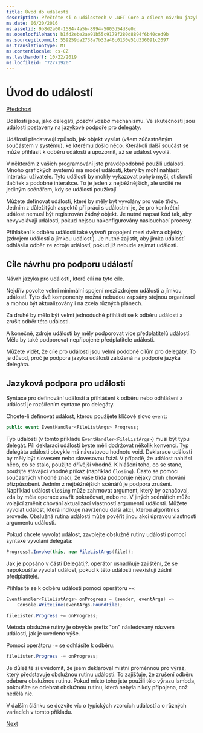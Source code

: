 ```yaml
---
title: Úvod do událostí
description: Přečtěte si o událostech v .NET Core a cílech návrhu jazyka pro události v tomto přehledu.
ms.date: 06/20/2016
ms.assetid: 9b8d2a00-1584-4a5b-8994-5003d54d8e0c
ms.openlocfilehash: b1fd2ebe2ae91b55c9179f280d8894f6b40ced9b
ms.sourcegitcommit: 559259da2738a7b33a46c0130e51d336091c2097
ms.translationtype: MT
ms.contentlocale: cs-CZ
ms.lasthandoff: 10/22/2019
ms.locfileid: "72771920"
---
```

# <a name="introduction-to-events"></a>Úvod do událostí

[Předchozí](delegates-patterns.md)

Události jsou, jako delegáti, *pozdní vazba* mechanismu. Ve skutečnosti jsou události postaveny na jazykové podpoře pro delegáty.

Události představují způsob, jak objekt vysílat (všem zúčastněným součástem v systému), ke kterému došlo něco. Kterákoli další součást se může přihlásit k odběru události a upozornit, až se událost vyvolá.

V některém z vašich programování jste pravděpodobně použili události. Mnoho grafických systémů má model událostí, který by mohl nahlásit interakci uživatele. Tyto události by mohly vykazovat pohyb myši, stisknutí tlačítek a podobné interakce. To je jeden z nejběžnějších, ale určitě ne jediným scénářem, kdy se události používají.

Můžete definovat události, které by měly být vyvolány pro vaše třídy. Jedním z důležitých aspektů při práci s událostmi je, že pro konkrétní událost nemusí být registrován žádný objekt. Je nutné napsat kód tak, aby nevyvolávají události, pokud nejsou nakonfigurovány naslouchací procesy.

Přihlášení k odběru události také vytvoří propojení mezi dvěma objekty (zdrojem událostí a jímkou událostí). Je nutné zajistit, aby jímka událostí odhlásila odběr ze zdroje událostí, pokud již nebude zajímat události.

## <a name="design-goals-for-event-support"></a>Cíle návrhu pro podporu událostí

Návrh jazyka pro události, které cílí na tyto cíle.

Nejdřív povolte velmi minimální spojení mezi zdrojem událostí a jímkou událostí. Tyto dvě komponenty možná nebudou zapsány stejnou organizací a mohou být aktualizovány i na zcela různých plánech.

Za druhé by mělo být velmi jednoduché přihlásit se k odběru události a zrušit odběr této události.

A konečně, zdroje událostí by měly podporovat více předplatitelů událostí. Měla by také podporovat nepřipojené předplatitele událostí.

Můžete vidět, že cíle pro události jsou velmi podobné cílům pro delegáty.
To je důvod, proč je podpora jazyka událostí založená na podpoře jazyka delegáta.

## <a name="language-support-for-events"></a>Jazyková podpora pro události

Syntaxe pro definování událostí a přihlášení k odběru nebo odhlášení z událostí je rozšířením syntaxe pro delegáty.

Chcete-li definovat událost, kterou použijete klíčové slovo `event`:

```csharp
public event EventHandler<FileListArgs> Progress;
```

Typ události (v tomto příkladu `EventHandler<FileListArgs>`) musí být typu delegát. Při deklaraci události byste měli dodržovat několik konvencí. Typ delegáta události obvykle má návratovou hodnotu void.
Deklarace události by měly být slovesem nebo slovesovou frází.
V případě, že událost nahlásí něco, co se stalo, použijte dřívější vhodné. K hlášení toho, co se stane, použijte stávající vhodné příkaz (například `Closing`). Často se pomocí současných vhodné značí, že vaše třída podporuje nějaký druh chování přizpůsobení. Jedním z nejběžnějších scénářů je podpora zrušení. Například událost `Closing` může zahrnovat argument, který by označoval, zda by měla operace zavřít pokračovat, nebo ne.  V jiných scénářích může volající změnit chování aktualizací vlastností argumentů události. Můžete vyvolat událost, která indikuje navrženou další akci, kterou algoritmus provede. Obslužná rutina události může pověřit jinou akci úpravou vlastností argumentu události.

Pokud chcete vyvolat událost, zavolejte obslužné rutiny události pomocí syntaxe vyvolání delegáta:

```csharp
Progress?.Invoke(this, new FileListArgs(file));
```

Jak je popsáno v části [Delegáti](delegates-patterns.md),?.
operátor usnadňuje zajištění, že se nepokoušíte vyvolat událost, pokud k této události neexistují žádní předplatitelé.
 
Přihlásíte se k odběru události pomocí operátoru `+=`:

```csharp
EventHandler<FileListArgs> onProgress = (sender, eventArgs) => 
    Console.WriteLine(eventArgs.FoundFile);

fileLister.Progress += onProgress;
```

Metoda obslužné rutiny je obvykle prefix "on" následovaný názvem události, jak je uvedeno výše.

Pomocí operátoru `-=` se odhlásíte k odběru:

```csharp
fileLister.Progress -= onProgress;
```

Je důležité si uvědomit, že jsem deklaroval místní proměnnou pro výraz, který představuje obslužnou rutinu události. To zajišťuje, že zrušení odběru odebere obslužnou rutinu.
Pokud místo toho jste použili tělo výrazu lambda, pokoušíte se odebrat obslužnou rutinu, která nebyla nikdy připojena, což nedělá nic.

V dalším článku se dozvíte víc o typických vzorcích událostí a o různých variacích v tomto příkladu.

[Next](event-pattern.md)

